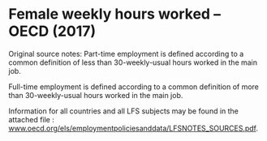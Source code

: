# Female weekly hours worked – OECD (2017)

Original source notes: 
Part-time employment is defined according to a common definition of less than 30-weekly-usual hours worked in the main job. 

Full-time employment is defined according to a common definition of more than 30-weekly-usual hours worked in the main job. 

Information for all countries and all LFS subjects may be found in the attached file : 
www.oecd.org/els/employmentpoliciesanddata/LFSNOTES_SOURCES.pdf.